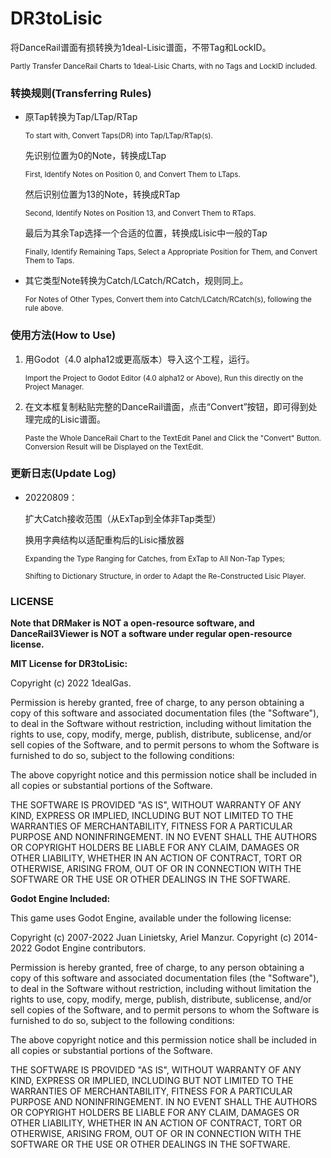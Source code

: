 # DR3toLisic

将DanceRail谱面有损转换为1deal-Lisic谱面，不带Tag和LockID。

<sub>Partly Transfer DanceRail Charts to 1deal-Lisic Charts, with no Tags and LockID included.</sub>



### 转换规则(Transferring Rules)

- 原Tap转换为Tap/LTap/RTap
  
  <sub>To start with, Convert Taps(DR) into Tap/LTap/RTap(s).</sub>
  
  先识别位置为0的Note，转换成LTap
  
  <sub>First, Identify Notes on Position 0, and Convert Them to LTaps.</sub>
  
  然后识别位置为13的Note，转换成RTap
  
  <sub>Second, Identify Notes on Position 13, and Convert Them to RTaps.</sub>
  
  最后为其余Tap选择一个合适的位置，转换成Lisic中一般的Tap
  
  <sub>Finally, Identify Remaining Taps, Select a Appropriate Position for Them, and Convert Them to Taps.</sub>

- 其它类型Note转换为Catch/LCatch/RCatch，规则同上。
  
  <sub>For Notes of Other Types, Convert them into Catch/LCatch/RCatch(s), following the rule above.</sub>

### 

### 使用方法(How to Use)

1. 用Godot（4.0 alpha12或更高版本）导入这个工程，运行。
   
   <sub>Import the Project to Godot Editor (4.0 alpha12 or Above), Run this directly on the Project Manager.</sub>

2. 在文本框复制粘贴完整的DanceRail谱面，点击“Convert”按钮，即可得到处理完成的Lisic谱面。
   
   <sub>Paste the Whole DanceRail Chart to the TextEdit Panel and Click the "Convert" Button. Conversion Result will be Displayed on the TextEdit.</sub>



### 更新日志(Update Log)

- 20220809：
  
  扩大Catch接收范围（从ExTap到全体非Tap类型）
  
  换用字典结构以适配重构后的Lisic播放器
  
  <sub>Expanding the Type Ranging for Catches, from ExTap to All Non-Tap Types;</sub>
  
  <sub>Shifting to Dictionary Structure, in order to Adapt the Re-Constructed Lisic Player.</sub>

### 

### LICENSE

**Note that DRMaker is NOT a open-resource software, and DanceRail3Viewer is NOT a software under regular open-resource license.**

**MIT License for DR3toLisic:**

Copyright (c) 2022 1dealGas.

Permission is hereby granted, free of charge, to any person obtaining a copy of this software and associated documentation files (the "Software"), to deal in the Software without restriction, including without limitation the rights to use, copy, modify, merge, publish, distribute, sublicense, and/or sell copies of the Software, and to permit persons to whom the Software is furnished to do so, subject to the following conditions:

The above copyright notice and this permission notice shall be included in all copies or substantial portions of the Software.

THE SOFTWARE IS PROVIDED "AS IS", WITHOUT WARRANTY OF ANY KIND, EXPRESS OR IMPLIED, INCLUDING BUT NOT LIMITED TO THE WARRANTIES OF MERCHANTABILITY, FITNESS FOR A PARTICULAR PURPOSE AND NONINFRINGEMENT. IN NO EVENT SHALL THE AUTHORS OR COPYRIGHT HOLDERS BE LIABLE FOR ANY CLAIM, DAMAGES OR OTHER LIABILITY, WHETHER IN AN ACTION OF CONTRACT, TORT OR OTHERWISE, ARISING FROM, OUT OF OR IN CONNECTION WITH THE SOFTWARE OR THE USE OR OTHER DEALINGS IN THE SOFTWARE.

**Godot Engine Included:**

This game uses Godot Engine, available under the following license:

Copyright (c) 2007-2022 Juan Linietsky, Ariel Manzur. Copyright (c) 2014-2022 Godot Engine contributors.

Permission is hereby granted, free of charge, to any person obtaining a copy of this software and associated documentation files (the "Software"), to deal in the Software without restriction, including without limitation the rights to use, copy, modify, merge, publish, distribute, sublicense, and/or sell copies of the Software, and to permit persons to whom the Software is furnished to do so, subject to the following conditions:

The above copyright notice and this permission notice shall be included in all copies or substantial portions of the Software.

THE SOFTWARE IS PROVIDED "AS IS", WITHOUT WARRANTY OF ANY KIND, EXPRESS OR IMPLIED, INCLUDING BUT NOT LIMITED TO THE WARRANTIES OF MERCHANTABILITY, FITNESS FOR A PARTICULAR PURPOSE AND NONINFRINGEMENT. IN NO EVENT SHALL THE AUTHORS OR COPYRIGHT HOLDERS BE LIABLE FOR ANY CLAIM, DAMAGES OR OTHER LIABILITY, WHETHER IN AN ACTION OF CONTRACT, TORT OR OTHERWISE, ARISING FROM, OUT OF OR IN CONNECTION WITH THE SOFTWARE OR THE USE OR OTHER DEALINGS IN THE SOFTWARE.
